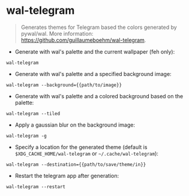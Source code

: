 # wal-telegram

> Generates themes for Telegram based the colors generated by pywal/wal.
> More information: <https://github.com/guillaumeboehm/wal-telegram>.

- Generate with wal's palette and the current wallpaper (feh only):

`wal-telegram`

- Generate with wal's palette and a specified background image:

`wal-telegram --background={{path/to/image}}`

- Generate with wal's palette and a colored background based on the palette:

`wal-telegram --tiled`

- Apply a gaussian blur on the background image:

`wal-telegram -g`

- Specify a location for the generated theme (default is `$XDG_CACHE_HOME/wal-telegram` or `~/.cache/wal-telegram`):

`wal-telegram --destination={{path/to/save/theme/in}}`

- Restart the telegram app after generation:

`wal-telegram --restart`
